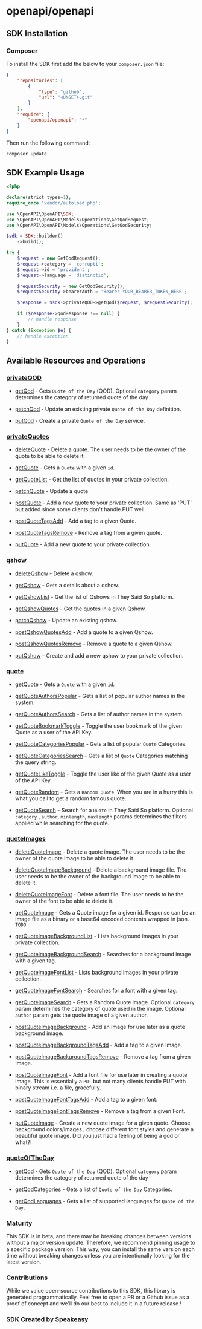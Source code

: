 # openapi/openapi

<!-- Start SDK Installation -->
## SDK Installation

### Composer

To install the SDK first add the below to your `composer.json` file:

```json
{
    "repositories": [
        {
            "type": "github",
            "url": "<UNSET>.git"
        }
    ],
    "require": {
        "openapi/openapi": "*"
    }
}
```

Then run the following command:

```bash
composer update
```
<!-- End SDK Installation -->

## SDK Example Usage
<!-- Start SDK Example Usage -->
```php
<?php

declare(strict_types=1);
require_once 'vendor/autoload.php';

use \OpenAPI\OpenAPI\SDK;
use \OpenAPI\OpenAPI\Models\Operations\GetQodRequest;
use \OpenAPI\OpenAPI\Models\Operations\GetQodSecurity;

$sdk = SDK::builder()
    ->build();

try {
    $request = new GetQodRequest();
    $request->category = 'corrupti';
    $request->id = 'provident';
    $request->language = 'distinctio';

    $requestSecurity = new GetQodSecurity();
    $requestSecurity->bearerAuth = 'Bearer YOUR_BEARER_TOKEN_HERE';

    $response = $sdk->privateQOD->getQod($request, $requestSecurity);

    if ($response->qodResponse !== null) {
        // handle response
    }
} catch (Exception $e) {
    // handle exception
}
```
<!-- End SDK Example Usage -->

<!-- Start SDK Available Operations -->
## Available Resources and Operations


### [privateQOD](docs/privateqod/README.md)

* [getQod](docs/privateqod/README.md#getqod) - Gets `Quote of the Day` (QOD). Optional `category` param determines the category of returned quote of the day

* [patchQod](docs/privateqod/README.md#patchqod) - Update an existing private `Quote of the Day` definition.

* [putQod](docs/privateqod/README.md#putqod) - Create a private `Quote of the Day` service. 


### [privateQuotes](docs/privatequotes/README.md)

* [deleteQuote](docs/privatequotes/README.md#deletequote) - Delete a quote. The user needs to be the owner of the quote to be able to delete it.

* [getQuote](docs/privatequotes/README.md#getquote) - Gets a `Quote` with a given `id`.
* [getQuoteList](docs/privatequotes/README.md#getquotelist) - Get the list of quotes in your private collection.
* [patchQuote](docs/privatequotes/README.md#patchquote) - Update a quote
* [postQuote](docs/privatequotes/README.md#postquote) - Add a new quote to your private collection. Same as 'PUT' but added since some clients don't handle PUT well.
* [postQuoteTagsAdd](docs/privatequotes/README.md#postquotetagsadd) - Add a tag to a given Quote.
* [postQuoteTagsRemove](docs/privatequotes/README.md#postquotetagsremove) - Remove a tag from a given quote.
* [putQuote](docs/privatequotes/README.md#putquote) - Add a new quote to your private collection.

### [qshow](docs/qshow/README.md)

* [deleteQshow](docs/qshow/README.md#deleteqshow) - Delete a qshow.

* [getQshow](docs/qshow/README.md#getqshow) - Gets a details about a qshow.

* [getQshowList](docs/qshow/README.md#getqshowlist) - Get the list of Qshows in They Said So platform.
* [getQshowQuotes](docs/qshow/README.md#getqshowquotes) - Get the quotes in a given Qshow.
* [patchQshow](docs/qshow/README.md#patchqshow) - Update an existing qshow.
* [postQshowQuotesAdd](docs/qshow/README.md#postqshowquotesadd) - Add a quote to a given Qshow.
* [postQshowQuotesRemove](docs/qshow/README.md#postqshowquotesremove) - Remove a quote to a given Qshow.
* [putQshow](docs/qshow/README.md#putqshow) - Create and add a new qshow to your private collection.

### [quote](docs/quote/README.md)

* [getQuote](docs/quote/README.md#getquote) - Gets a `Quote` with a given `id`.
* [getQuoteAuthorsPopular](docs/quote/README.md#getquoteauthorspopular) - Gets a list of popular author names in the system. 

* [getQuoteAuthorsSearch](docs/quote/README.md#getquoteauthorssearch) - Gets a list of author names in the system. 

* [getQuoteBookmarkToggle](docs/quote/README.md#getquotebookmarktoggle) - Toggle the user bookmark of the given Quote as a user of the API Key.
* [getQuoteCategoriesPopular](docs/quote/README.md#getquotecategoriespopular) - Gets a list of popular `Quote` Categories.

* [getQuoteCategoriesSearch](docs/quote/README.md#getquotecategoriessearch) - Gets a list of `Quote` Categories matching the query string.

* [getQuoteLikeToggle](docs/quote/README.md#getquoteliketoggle) - Toggle the user like of the given Quote as a user of the API Key.
* [getQuoteRandom](docs/quote/README.md#getquoterandom) - Gets a `Random Quote`. When you are in a hurry this is what you call to get a random famous quote.
* [getQuoteSearch](docs/quote/README.md#getquotesearch) - Search for a `Quote` in They Said So platform. Optional `category` , `author`, `minlength`, `maxlength` params determines the filters applied while searching for the quote. 

### [quoteImages](docs/quoteimages/README.md)

* [deleteQuoteImage](docs/quoteimages/README.md#deletequoteimage) - Delete a quote image. The user needs to be the owner of the quote image to be able to delete it.

* [deleteQuoteImageBackground](docs/quoteimages/README.md#deletequoteimagebackground) - Delete a background image file. The user needs to be the owner of the background image to be able to delete it.

* [deleteQuoteImageFont](docs/quoteimages/README.md#deletequoteimagefont) - Delete a font file. The user needs to be the owner of the font to be able to delete it.

* [getQuoteImage](docs/quoteimages/README.md#getquoteimage) - Gets a Quote image for a given id. Response can be an image file as a binary or a base64 encoded contents wrapped in json. `TODO`

* [getQuoteImageBackgroundList](docs/quoteimages/README.md#getquoteimagebackgroundlist) - Lists background images in your private collection. 

* [getQuoteImageBackgroundSearch](docs/quoteimages/README.md#getquoteimagebackgroundsearch) - Searches for a background image with a given tag. 

* [getQuoteImageFontList](docs/quoteimages/README.md#getquoteimagefontlist) - Lists background images in your private collection. 

* [getQuoteImageFontSearch](docs/quoteimages/README.md#getquoteimagefontsearch) - Searches for a font with a given tag. 

* [getQuoteImageSearch](docs/quoteimages/README.md#getquoteimagesearch) - Gets a Random Quote image. Optional `category` param determines the category of quote used in the image. Optional `author` param gets the quote image of a given author. 

* [postQuoteImageBackground](docs/quoteimages/README.md#postquoteimagebackground) - Add an image for use later as a quote background image.
* [postQuoteImageBackgroundTagsAdd](docs/quoteimages/README.md#postquoteimagebackgroundtagsadd) - Add a tag to a given Image.
* [postQuoteImageBackgroundTagsRemove](docs/quoteimages/README.md#postquoteimagebackgroundtagsremove) - Remove a tag from a given Image.
* [postQuoteImageFont](docs/quoteimages/README.md#postquoteimagefont) - Add a font file for use later in creating a quote image. This is essentially a `PUT` but not many clients handle PUT with binary stream i.e. a file, gracefully.
* [postQuoteImageFontTagsAdd](docs/quoteimages/README.md#postquoteimagefonttagsadd) - Add a tag to a given font.
* [postQuoteImageFontTagsRemove](docs/quoteimages/README.md#postquoteimagefonttagsremove) - Remove a tag from a given Font.
* [putQuoteImage](docs/quoteimages/README.md#putquoteimage) - Create a new quote image for a given quote. Choose background colors/images , choose different font styles and generate a beautiful quote image. Did you just had a feeling of being a god or what?!


### [quoteOfTheDay](docs/quoteoftheday/README.md)

* [getQod](docs/quoteoftheday/README.md#getqod) - Gets `Quote of the Day` (QOD). Optional `category` param determines the category of returned quote of the day

* [getQodCategories](docs/quoteoftheday/README.md#getqodcategories) - Gets a list of `Quote of the Day` Categories.

* [getQodLanguages](docs/quoteoftheday/README.md#getqodlanguages) - Gets a list of supported languages for `Quote of the Day`. 

<!-- End SDK Available Operations -->

### Maturity

This SDK is in beta, and there may be breaking changes between versions without a major version update. Therefore, we recommend pinning usage
to a specific package version. This way, you can install the same version each time without breaking changes unless you are intentionally
looking for the latest version.

### Contributions

While we value open-source contributions to this SDK, this library is generated programmatically.
Feel free to open a PR or a Github issue as a proof of concept and we'll do our best to include it in a future release !

### SDK Created by [Speakeasy](https://docs.speakeasyapi.dev/docs/using-speakeasy/client-sdks)
